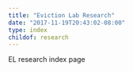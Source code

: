 ```yaml
---
title: "Eviction Lab Research"
date: "2017-11-19T20:43:02-08:00"
type: index
childof: research
---
```


EL research index page
